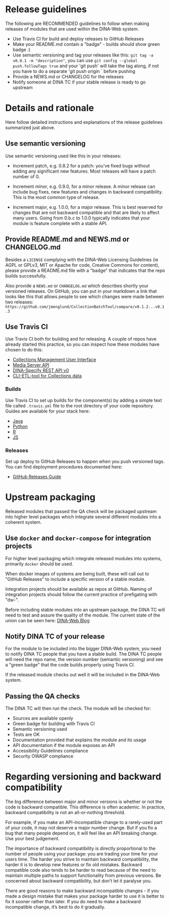 # Release guidelines

The following are RECOMMENDED guidelines to follow when making releases of modules that are used within the DINA-Web system.


  - Use Travis CI for build and deploy releases to GitHub Releases
  - Make your README.md contain a "badge" - builds should show green badge :)
  - Use semantic versioning and tag your releases like this: `git tag -a v0.0.1 -m "description"`, you can use `git config --global push.followTags true` and your 'git push' will take the tag along, if not you have to do a separate 'git push origin <tag>` before pushing
  - Provide a NEWS.md or CHANGELOG for the releases
  - Notify someone at DINA TC if your stable release is ready to go upstream

# Details and rationale

Here follow detailed instructions and explanations of the release guidelines summarized just above. 

## Use semantic versioning

Use semantic versioning used like this in your releases:

  * Increment patch, e.g. 0.8.2 for a patch: you’ve fixed bugs without adding any significant new features. Most releases will have a patch number of 0.

  * Increment minor, e.g. 0.9.0, for a minor release. A minor release can include bug fixes, new features and changes in backward compatibility. This is the most common type of release. 
  
  * Increment major, e.g. 1.0.0, for a major release. This is best reserved for changes that are not backward compatible and that are likely to affect many users. Going from 0.b.c to 1.0.0 typically indicates that your module is feature complete with a stable API.

## Provide README.md and NEWS.md or CHANGELOG.md

Besides a `LICENSE` complying with the DINA-Web Licensing Guidelines (ie AGPL or GPLv3, MIT or Apache for code, Creative Commons for content), please provide a README.md file with a "badge" that indicates that the repo builds successfully. 

Also provide a `NEWS.md` or `CHANGELOG.md` which describes shortly your versioned releases. On GitHub, you can put in your markdown a link that looks like this that allows people to see which changes were made between two releases: `https://github.com/jmenglund/CollectionBatchTool/compare/v0.1.2...v0.1.3`

## Use Travis CI

Use Travis CI both for building and for releasing. A couple of repos have already started this practice, so you can inspect how these modules have chosen to do this:

  - [Collections Management User Interface](https://github.com/DINA-Web/collections-ui)
  - [Media Server API](https://github.com/DINA-Web/mediaserver-module)
  - [DINA-Specify REST API v0](https://github.com/idali0226/dina-web)
  - [CLI-ETL-tool for Collections data](https://github.com/jmenglund/CollectionBatchTool)

### Builds

Use Travis CI to set up builds for the component(s) by adding a simple text file called  `.travis.yml` file to the root directory of your code repository. Guides are available for your stack here:

  - [Java](https://docs.travis-ci.com/user/languages/java)
  - [Python](https://docs.travis-ci.com/user/languages/python)
  - [R](https://docs.travis-ci.com/user/languages/r)
  - [JS](https://docs.travis-ci.com/user/languages/javascript-with-nodejs)

### Releases

Set up deploy to  GitHub Releases to happen when you push versioned tags. You can find deployment procedures documented here: 

  - [GitHub Releases Guide](https://docs.travis-ci.com/user/deployment/releases)


# Upstream packaging

Released modules that passed the QA check will be packaged upstream into higher level packages which integrate several different modules into a coherent system.

## Use `docker` and `docker-compose` for integration projects

For higher level packaging which integrate released modules into systems, primarily `docker` should be used. 

When docker images of systems are being built, these will call out to "GitHub Releases" to include a specific version of a stable module.

Integration projects should be available as repos at GitHub. Naming of integration projects should follow the current practice of prefigating with "dw-".

Before including stable modules into an upstream package, the DINA TC will need to test and assure the quality of the module. The current state of the union can be seen here: [DINA-Web Blog](http://blog.dina-web.net/progress/)

## Notify DINA TC of your release

For the module to be included into the bigger DINA-Web system, you need to notify DINA TC people that you have a stable build. The DINA TC people will need the repo name, the version number (semantic versioning) and see a "green badge" that the code builds properly using Travis CI.

If the released module checks out well it will be included in the DINA-Web system. 

## Passing the QA checks

The DINA TC  will then run the check. The module will be checked for:

  - Sources are available openly
  - Green badge for building with Travis CI
  - Semantic versioning used
  - Tests are OK
  - Documentation provided that explains the module and its usage
  - API documentation if the module exposes an API
  - Accessibility Guidelines compliance
  - Security OWASP compliance

# Regarding versioning and backward compatibility

The big difference between major and minor versions is whether or not the code is backward compatible. This difference is often academic. In practice, backward compatibility is not an all-or-nothing threshold. 

For example, if you make an API-incompatible change to a rarely-used part of your code, it may not deserve a major number change. But if you fix a bug that many people depend on, it will feel like an API breaking change. Use your best judgement.

The importance of backward compatibility is directly proportional to the number of people using your package: you are trading your time for your users time. The harder you strive to maintain backward compatibility, the harder it is to develop new features or fix old mistakes. 
Backward compatible code also tends to be harder to read because of the need to maintain multiple paths to support functionality from previous versions. Be concerned about backward compatibility, but don’t let it paralyse you.

There are good reasons to make backward incompatible changes - if you made a design mistake that makes your package harder to use it is better to fix it sooner rather than later. If you do need to make a backward incompatible change, it’s best to do it gradually. 
